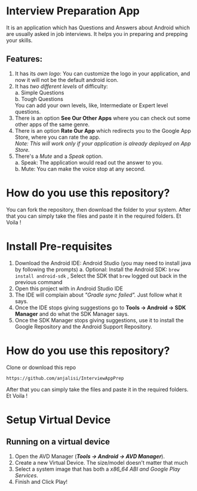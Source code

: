 # Interview Preparation App
It is an application which has Questions and Answers about Android which are usually asked in job interviews. It helps you in preparing and prepping your skills. <br>

## Features:
1. It has its *own logo*: You can customize the logo in your application, and now it will not be the default android icon. <br>
2. It has *two different levels* of difficulty: <br>
    a. Simple Questions <br>
    b. Tough Questions <br>
   You can add your own levels, like, Intermediate or Expert level questions. <br>
3. There is an option **See Our Other Apps** where you can check out some other apps of the same genre. <br>
4. There is an option **Rate Our App** which redirects you to the Google App Store, where you can rate the app. <br>
*Note: This will work only if your application is already deployed on App Store.* <br>
5. There's a *Mute* and a *Speak* option. <br>
    a. Speak: The application would read out the answer to you. <br>
    b. Mute: You can make the voice stop at any second.

# How do you use this repository?
You can fork the repository, then download the folder to your system.
After that you can simply take the files and paste it in the required folders. Et Voila !


# Install Pre-requisites

1. Download the Android IDE: Android Studio (you may need to install java by following the prompts)
  a. Optional: Install the Android SDK: ``` brew install android-sdk ``` , Select the SDK that ```brew``` logged out back in the previous command
2. Open this project with in Android Studio IDE
3. The IDE will complain about *"Gradle sync failed".* Just follow what it says.
4. Once the IDE stops giving suggestions go to **Tools -> Android -> SDK Manager** and do what the SDK Manager says.
5. Once the SDK Manager stops giving suggestions, use it to install the Google Repository and the Android Support Repository.

# How do you use this repository?
Clone or download this repo<br>
```
https://github.com/anjalisi/InterviewAppPrep
```
After that you can simply take the files and paste it in the required folders. Et Voila !

# Setup Virtual Device
## Running on a virtual device
1. Open the AVD Manager (***Tools -> Android -> AVD Manager***).
2. Create a new Virtual Device. The size/model doesn't matter that much
3. Select a system image that has both a _x86_64 ABI and Google Play Services_.
4. Finish and Click Play!
